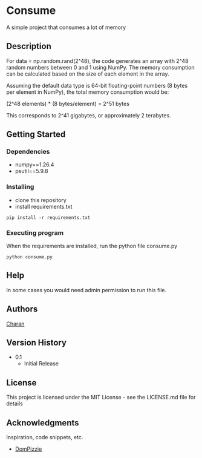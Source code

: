 # Consume

A simple project that consumes a lot of memory

## Description

For data = np.random.rand(2^48), the code generates an array with 2^48 random numbers between 0 and 1 using NumPy. The memory consumption can be calculated based on the size of each element in the array.

Assuming the default data type is 64-bit floating-point numbers (8 bytes per element in NumPy), the total memory consumption would be:

(2^48 elements) * (8 bytes/element) = 2^51 bytes

This corresponds to 2^41 gigabytes, or approximately 2 terabytes.

## Getting Started

### Dependencies

* numpy==1.26.4
* psutil==5.9.8

### Installing

* clone this repository
* install requirements.txt
```
pip install -r requirements.txt
```

### Executing program

When the requirements are installed, run the python file consume.py
```
python consume.py
```

## Help
In some cases you would need admin permission to run this file.

## Authors

[Charan](https://twitter.com/PyCharan)

## Version History

* 0.1
    * Initial Release

## License

This project is licensed under the MIT License - see the LICENSE.md file for details

## Acknowledgments

Inspiration, code snippets, etc.
* [DomPizzie](https://gist.github.com/DomPizzie/7a5ff55ffa9081f2de27c315f5018afc)